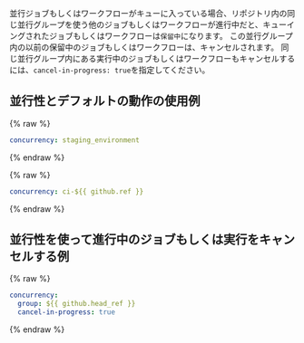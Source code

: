 並行ジョブもしくはワークフローがキューに入っている場合、リポジトリ内の同じ並行グループを使う他のジョブもしくはワークフローが進行中だと、キューイングされたジョブもしくはワークフローは`保留中`になります。 この並行グループ内の以前の保留中のジョブもしくはワークフローは、キャンセルされます。 同じ並行グループ内にある実行中のジョブもしくはワークフローもキャンセルするには、`cancel-in-progress: true`を指定してください。

## 並行性とデフォルトの動作の使用例

{% raw %}
```yaml
concurrency: staging_environment
```
{% endraw %}

{% raw %}
```yaml
concurrency: ci-${{ github.ref }}
```
{% endraw %}

## 並行性を使って進行中のジョブもしくは実行をキャンセルする例

{% raw %}
```yaml
concurrency: 
  group: ${{ github.head_ref }}
  cancel-in-progress: true
```
{% endraw %}
